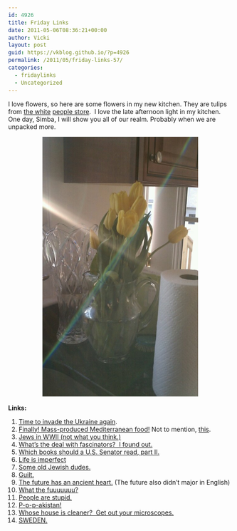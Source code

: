 ```yaml
---
id: 4926
title: Friday Links
date: 2011-05-06T08:36:21+00:00
author: Vicki
layout: post
guid: https://vkblog.github.io/?p=4926
permalink: /2011/05/friday-links-57/
categories:
  - fridaylinks
  - Uncategorized
---
```

I love flowers, so here are some flowers in my new kitchen. They are tulips from [the white](http://stuffwhitepeoplelike.com/2008/02/03/48-whole-foods-and-grocery-co-ops/) [people store](http://stuffwhitepeoplelike.com/2008/02/03/48-whole-foods-and-grocery-co-ops/).  I love the late afternoon light in my kitchen. One day, Simba, I will show you all of our realm. Probably when we are unpacked more.

<p style="text-align: center;">
  <a href="https://raw.githubusercontent.com/vkblog/vkblog.github.io/master/public/img/2011/05/wpid-IMAG0782.jpg"><img class="aligncenter size-full wp-image-4927" title="wpid-IMAG0782.jpg" src="https://raw.githubusercontent.com/vkblog/vkblog.github.io/master/public/img/2011/05/wpid-IMAG0782.jpg" alt="" width="350" height="583" /></a>
</p>

<p style="text-align: center;">
  <p>
    <strong>Links:</strong>
  </p>
  
  <ol>
    <li>
      <a href="http://www.telegraph.co.uk/news/worldnews/europe/russia/8481095/Russia-and-Ukraine-squabble-over-fairytale-characters.html" target="_blank">Time to invade the Ukraine again</a>.
    </li>
    <li>
      <a href="http://www.qsrmagazine.com/emerging-concepts/one-watch-garbanzo" target="_blank">Finally! Mass-produced Mediterranean food!</a> Not to mention, <a href="http://www.tabletmag.com/life-and-religion/66495/world-feeder/" target="_blank">this</a>.
    </li>
    <li>
      <a href="http://digitalcomicmuseum.com/preview/index.php?did=13993&page=2" target="_blank">Jews in WWII (not what you think.)</a>
    </li>
    <li>
      <a href="http://www.shesnotfromyorkshire.com/2010/03/08/why-do-british-women-wear-hats-to-weddings-and-what-is-their-secret-for-making-it-look-so-stylish/" target="_blank">What&#8217;s the deal with fascinators?  I found out. </a>
    </li>
    <li>
      <a href="http://www.cnas.org/blogs/abumuqawama/2011/04/what-books-foreign-affairs-should-us-senator-read.html" target="_blank">Which books should a U.S. Senator read, part II. </a>
    </li>
    <li>
      <a href="http://makingitlovely.com/2011/04/25/family-photo-time/#more-10380" target="_blank">Life is imperfect</a>
    </li>
    <li>
      <a href="http://www.tabletmag.com/life-and-religion/66732/republic-of-letters/" target="_blank">Some old Jewish dudes.</a>
    </li>
    <li>
      <a href="http://www.spousonomics.com/2772/2011/05/the-guilt-incentive/" target="_blank">Guilt.</a>
    </li>
    <li>
      <a href="http://therumpus.net/2011/05/dear-sugar-the-rumpus-advice-column-72-the-future-has-an-ancient-heart/" target="_blank">The future has an ancient heart.</a> (The future also didn&#8217;t major in English)
    </li>
    <li>
      <a href="http://thehairpin.com/2011/05/the-road-to-hell-is-paved-with-kfc" target="_blank">What the fuuuuuuu?</a>
    </li>
    <li>
      <a href="http://dovbear.blogspot.com/2011/05/who-is-osama-bin-ladin.html" target="_blank">People are stupid. </a>
    </li>
    <li>
      <a href="http://emilylhauserinmyhead.wordpress.com/2011/05/03/pakistan-whats-up-with-that/" target="_blank">P-p-p-akistan!</a>
    </li>
    <li>
      <a href="http://hookedonhouses.net/2011/05/04/im-never-inviting-you-to-my-house/" target="_blank">Whose house is cleaner?  Get out your microscopes. </a>
    </li>
    <li>
      <a href="http://howaboutorange.blogspot.com/2011/05/i-love-stockholm.html" target="_blank">SWEDEN.</a>
    </li>
  </ol>